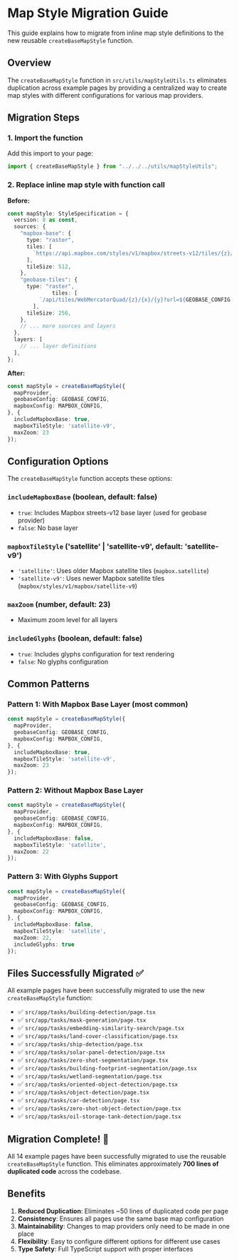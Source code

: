 # Map Style Migration Guide

This guide explains how to migrate from inline map style definitions to the new reusable `createBaseMapStyle` function.

## Overview

The `createBaseMapStyle` function in `src/utils/mapStyleUtils.ts` eliminates duplication across example pages by providing a centralized way to create map styles with different configurations for various map providers.

## Migration Steps

### 1. Import the function

Add this import to your page:

```typescript
import { createBaseMapStyle } from "../../../utils/mapStyleUtils";
```

### 2. Replace inline map style with function call

**Before:**
```typescript
const mapStyle: StyleSpecification = {
  version: 8 as const,
  sources: {
    "mapbox-base": {
      type: "raster",
      tiles: [
        `https://api.mapbox.com/styles/v1/mapbox/streets-v12/tiles/{z}/{x}/{y}?access_token=${MAPBOX_CONFIG.apiKey}`,
      ],
      tileSize: 512,
    },
    "geobase-tiles": {
      type: "raster",
              tiles: [
          `/api/tiles/WebMercatorQuad/{z}/{x}/{y}?url=${GEOBASE_CONFIG.cogImagery}&apikey=${GEOBASE_CONFIG.apikey}`,
        ],
      tileSize: 256,
    },
    // ... more sources and layers
  },
  layers: [
    // ... layer definitions
  ],
};
```

**After:**
```typescript
const mapStyle = createBaseMapStyle({
  mapProvider,
  geobaseConfig: GEOBASE_CONFIG,
  mapboxConfig: MAPBOX_CONFIG,
}, {
  includeMapboxBase: true,
  mapboxTileStyle: 'satellite-v9',
  maxZoom: 23
});
```

## Configuration Options

The `createBaseMapStyle` function accepts these options:

### `includeMapboxBase` (boolean, default: false)
- `true`: Includes Mapbox streets-v12 base layer (used for geobase provider)
- `false`: No base layer

### `mapboxTileStyle` ('satellite' | 'satellite-v9', default: 'satellite-v9')
- `'satellite'`: Uses older Mapbox satellite tiles (`mapbox.satellite`)
- `'satellite-v9'`: Uses newer Mapbox satellite tiles (`mapbox/styles/v1/mapbox/satellite-v9`)

### `maxZoom` (number, default: 23)
- Maximum zoom level for all layers

### `includeGlyphs` (boolean, default: false)
- `true`: Includes glyphs configuration for text rendering
- `false`: No glyphs configuration

## Common Patterns

### Pattern 1: With Mapbox Base Layer (most common)
```typescript
const mapStyle = createBaseMapStyle({
  mapProvider,
  geobaseConfig: GEOBASE_CONFIG,
  mapboxConfig: MAPBOX_CONFIG,
}, {
  includeMapboxBase: true,
  mapboxTileStyle: 'satellite-v9',
  maxZoom: 23
});
```

### Pattern 2: Without Mapbox Base Layer
```typescript
const mapStyle = createBaseMapStyle({
  mapProvider,
  geobaseConfig: GEOBASE_CONFIG,
  mapboxConfig: MAPBOX_CONFIG,
}, {
  includeMapboxBase: false,
  mapboxTileStyle: 'satellite',
  maxZoom: 22
});
```

### Pattern 3: With Glyphs Support
```typescript
const mapStyle = createBaseMapStyle({
  mapProvider,
  geobaseConfig: GEOBASE_CONFIG,
  mapboxConfig: MAPBOX_CONFIG,
}, {
  includeMapboxBase: false,
  mapboxTileStyle: 'satellite',
  maxZoom: 22,
  includeGlyphs: true
});
```

## Files Successfully Migrated ✅

All example pages have been successfully migrated to use the new `createBaseMapStyle` function:

- ✅ `src/app/tasks/building-detection/page.tsx`
- ✅ `src/app/tasks/mask-generation/page.tsx`
- ✅ `src/app/tasks/embedding-similarity-search/page.tsx`
- ✅ `src/app/tasks/land-cover-classification/page.tsx`
- ✅ `src/app/tasks/ship-detection/page.tsx`
- ✅ `src/app/tasks/solar-panel-detection/page.tsx`
- ✅ `src/app/tasks/zero-shot-segmentation/page.tsx`
- ✅ `src/app/tasks/building-footprint-segmentation/page.tsx`
- ✅ `src/app/tasks/wetland-segmentation/page.tsx`
- ✅ `src/app/tasks/oriented-object-detection/page.tsx`
- ✅ `src/app/tasks/object-detection/page.tsx`
- ✅ `src/app/tasks/car-detection/page.tsx`
- ✅ `src/app/tasks/zero-shot-object-detection/page.tsx`
- ✅ `src/app/tasks/oil-storage-tank-detection/page.tsx`

## Migration Complete! 🎉

All 14 example pages have been successfully migrated to use the reusable `createBaseMapStyle` function. This eliminates approximately **700 lines of duplicated code** across the codebase.

## Benefits

1. **Reduced Duplication**: Eliminates ~50 lines of duplicated code per page
2. **Consistency**: Ensures all pages use the same base map configuration
3. **Maintainability**: Changes to map providers only need to be made in one place
4. **Flexibility**: Easy to configure different options for different use cases
5. **Type Safety**: Full TypeScript support with proper interfaces
